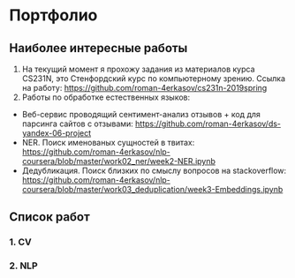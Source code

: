 # Портфолио

## Наиболее интересные работы
1. На текущий момент я прохожу задания из материалов курса CS231N, это Стенфордский курс по компьютерному зрению.
   Сcылка на работу: https://github.com/roman-4erkasov/cs231n-2019spring
2. Работы по обработке естественных языков:
 - Веб-сервис проводящий сентимент-анализ отзывов + код для парсинга сайтов с отзывами: 
   https://github.com/roman-4erkasov/ds-yandex-06-project
 - NER. Поиск именованых сущностей в твитах: 
   https://github.com/roman-4erkasov/nlp-coursera/blob/master/work02_ner/week2-NER.ipynb
 - Дедубликация. Поиск близких по смыслу вопросов на stackoverflow:
   https://github.com/roman-4erkasov/nlp-coursera/blob/master/work03_deduplication/week3-Embeddings.ipynb
   


## Список работ
### 1. CV
### 2. NLP
### 
